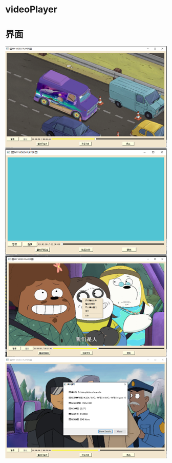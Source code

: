 # videoPlayer

# 界面
![](./picture/playing.png)
![](./picture/screen.png)
![](./picture/setting.png)
![](./picture/video_msg.png)
